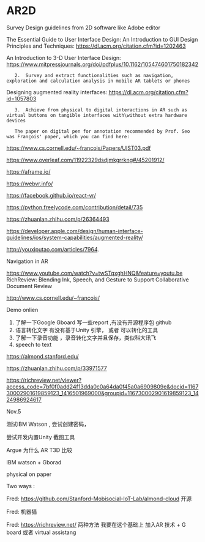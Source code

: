 # AR2D

 Survey Design guidelines from 2D software like Adobe editor  

The Essential Guide to User Interface Design: An Introduction to GUI Design Principles and Techniques: https://dl.acm.org/citation.cfm?id=1202463
 
An Introduction to 3-D User Interface Design: https://www.mitpressjournals.org/doi/pdfplus/10.1162/105474601750182342
 

       2.  Survey and extract functionalities such as navigation, exploration and calculation analysis in mobile AR tablets or phones  
 

Designing augmented reality interfaces: https://dl.acm.org/citation.cfm?id=1057803

       3.  Achieve from physical to digital interactions in AR such as virtual buttons on tangible interfaces with\without extra hardware devices 
       
       The paper on digital pen for annotation recommended by Prof. Seo was François' paper, which you can find here:
https://www.cs.cornell.edu/~francois/Papers/UIST03.pdf

https://www.overleaf.com/11922329dsdjmkgrrkng#/45201912/ 

https://aframe.io/

https://webvr.info/



https://facebook.github.io/react-vr/ 

https://python.freelycode.com/contribution/detail/735


https://zhuanlan.zhihu.com/p/26364493 



https://developer.apple.com/design/human-interface-guidelines/ios/system-capabilities/augmented-reality/

http://youxiputao.com/articles/7964. 

Navigation in AR 


https://www.youtube.com/watch?v=twSTqxghHNQ&feature=youtu.be    RichReview: Blending Ink, Speech, and Gesture to Support Collaborative Document Review

http://www.cs.cornell.edu/~francois/   

Demo onlien 

1. 了解一下Google Gboard 写一些report ,有没有开源程序包 github 
2. 语言转化文字 有没有基于Unity 引擎， 或者 可以转化的工具
3. 了解一下录音功能 ，录音转化文字并且保存，类似科大讯飞
4. speech to text   

https://almond.stanford.edu/

https://zhuanlan.zhihu.com/p/33971577

https://richreview.net/viewer?access_code=7bf0f0add24f13dda0c0a64da0f45a0a6909809e&docid=116730002901619859123_1416501969000&groupid=116730002901619859123_1424986924617

Nov.5 

  测试IBM Watson , 尝试创建密码，
  
  尝试开发内置Unity 截图工具 

 Argue 为什么 AR T3D 比较  
 
 IBM watson + Gborad 

 physical on paper  
 
 
 Two ways : 
 
 
 
Fred:
https://github.com/Stanford-Mobisocial-IoT-Lab/almond-cloud  开源

Fred:
机器猫


Fred:
https://richreview.net/  两种方法 我要在这个基础上 加入AR 技术  +  G board 或者 virtual assistang 































